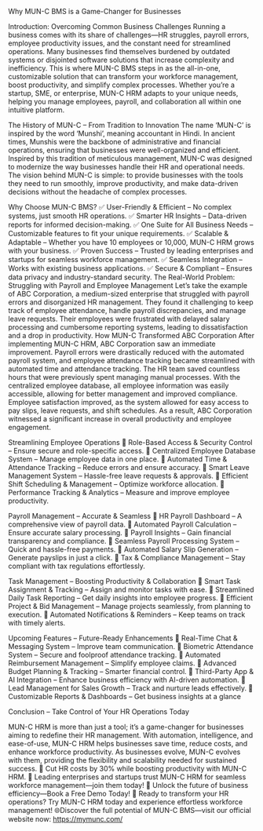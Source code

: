 Why MUN-C BMS is a Game-Changer for Businesses

Introduction: Overcoming Common Business Challenges
Running a business comes with its share of challenges—HR struggles, payroll errors, employee productivity issues, and the constant need for streamlined operations. Many businesses find themselves burdened by outdated systems or disjointed software solutions that increase complexity and inefficiency. This is where MUN-C BMS steps in as the all-in-one, customizable solution that can transform your workforce management, boost productivity, and simplify complex processes. Whether you’re a startup, SME, or enterprise, MUN-C HRM adapts to your unique needs, helping you manage employees, payroll, and collaboration all within one intuitive platform.

The History of MUN-C – From Tradition to Innovation
The name ‘MUN-C’ is inspired by the word ‘Munshi’, meaning accountant in Hindi. In ancient times, Munshis were the backbone of administrative and financial operations, ensuring that businesses were well-organized and efficient. Inspired by this tradition of meticulous management, MUN-C was designed to modernize the way businesses handle their HR and operational needs. The vision behind MUN-C is simple: to provide businesses with the tools they need to run smoothly, improve productivity, and make data-driven decisions without the headache of complex processes.

Why Choose MUN-C BMS?
✅ User-Friendly & Efficient – No complex systems, just smooth HR operations.
 ✅ Smarter HR Insights – Data-driven reports for informed decision-making.
✅ One Suite for All Business Needs – Customizable features to fit your unique requirements.
✅ Scalable & Adaptable – Whether you have 10 employees or 10,000, MUN-C HRM grows with your business.
✅ Proven Success – Trusted by leading enterprises and startups for seamless workforce management.
✅ Seamless Integration – Works with existing business applications.
✅ Secure & Compliant – Ensures data privacy and industry-standard security.
The Real-World Problem: Struggling with Payroll and Employee Management
Let’s take the example of ABC Corporation, a medium-sized enterprise that struggled with payroll errors and disorganized HR management. They found it challenging to keep track of employee attendance, handle payroll discrepancies, and manage leave requests. Their employees were frustrated with delayed salary processing and cumbersome reporting systems, leading to dissatisfaction and a drop in productivity.
How MUN-C Transformed ABC Corporation
After implementing MUN-C HRM, ABC Corporation saw an immediate improvement. Payroll errors were drastically reduced with the automated payroll system, and employee attendance tracking became streamlined with automated time and attendance tracking. The HR team saved countless hours that were previously spent managing manual processes. With the centralized employee database, all employee information was easily accessible, allowing for better management and improved compliance.
Employee satisfaction improved, as the system allowed for easy access to pay slips, leave requests, and shift schedules. As a result, ABC Corporation witnessed a significant increase in overall productivity and employee engagement.

Streamlining Employee Operations
🔹 Role-Based Access & Security Control – Ensure secure and role-specific access.
 🔹 Centralized Employee Database System – Manage employee data in one place.
 🔹 Automated Time & Attendance Tracking – Reduce errors and ensure accuracy.
 🔹 Smart Leave Management System – Hassle-free leave requests & approvals.
 🔹 Efficient Shift Scheduling & Management – Optimize workforce allocation.
 🔹 Performance Tracking & Analytics – Measure and improve employee productivity.

Payroll Management – Accurate & Seamless
🔹 HR Payroll Dashboard – A comprehensive view of payroll data.
 🔹 Automated Payroll Calculation – Ensure accurate salary processing.
 🔹 Payroll Insights – Gain financial transparency and compliance.
 🔹 Seamless Payroll Processing System – Quick and hassle-free payments.
 🔹 Automated Salary Slip Generation – Generate payslips in just a click.
 🔹 Tax & Compliance Management – Stay compliant with tax regulations effortlessly.

Task Management – Boosting Productivity & Collaboration
🔹 Smart Task Assignment & Tracking – Assign and monitor tasks with ease.
 🔹 Streamlined Daily Task Reporting – Get daily insights into employee progress.
 🔹 Efficient Project & Bid Management – Manage projects seamlessly, from planning to execution.
 🔹 Automated Notifications & Reminders – Keep teams on track with timely alerts.

Upcoming Features – Future-Ready Enhancements
🚀 Real-Time Chat & Messaging System – Improve team communication.
 🚀 Biometric Attendance System – Secure and foolproof attendance tracking.
 🚀 Automated Reimbursement Management – Simplify employee claims.
 🚀 Advanced Budget Planning & Tracking – Smarter financial control.
 🚀 Third-Party App & AI Integration – Enhance business efficiency with AI-driven automation.
 🚀 Lead Management for Sales Growth – Track and nurture leads effectively.
 🚀 Customizable Reports & Dashboards – Get business insights at a glance
 
Conclusion – Take Control of Your HR Operations Today

MUN-C HRM is more than just a tool; it’s a game-changer for businesses aiming to redefine their HR management. With automation, intelligence, and ease-of-use, MUN-C HRM helps businesses save time, reduce costs, and enhance workforce productivity. As businesses evolve, MUN-C evolves with them, providing the flexibility and scalability needed for sustained success.
🔹 Cut HR costs by 30% while boosting productivity with MUN-C HRM.
🔹 Leading enterprises and startups trust MUN-C HRM for seamless workforce management—join them today!
🔹 Unlock the future of business efficiency—Book a Free Demo Today!
📌 Ready to transform your HR operations? Try MUN-C HRM today and experience effortless workforce management!
🌐Discover the full potential of MUN-C BMS—visit our official website now: https://mymunc.com/
